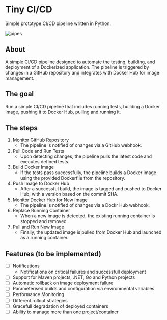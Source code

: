 # Tiny CI/CD
Simple prototype CI/CD pipeline written in Python.

![pipes](https://github.com/kapiaszczyk/tiny-cicd/assets/41442206/9da982c0-664a-4c58-a6f5-ad59daa0e19e)

## About

A simple CI/CD pipeline designed to automate the testing, building, and deployment of a Dockerized application. The pipeline is triggered by changes in a GitHub repository and integrates with Docker Hub for image management.

## The goal

Run a simple CI/CD pipeline that includes running tests, building a Docker image, pushing it to Docker Hub, pulling and running it.

## The steps

1. Monitor GitHub Repository
    -  The pipeline is notified of changes via a GitHub webhook.
2. Pull Code and Run Tests
    -  Upon detecting changes, the pipeline pulls the latest code and executes defined tests.
3. Build Docker Image
    -  If the tests pass successfully, the pipeline builds a Docker image using the provided Dockerfile from the repository.
4. Push Image to Docker Hub
    -  After a successful build, the image is tagged and pushed to Docker Hub, with a version based on the commit SHA.
5. Monitor Docker Hub for New Image
    -  The pipeline is notified of changes via a Dockr Hub webhook.
6. Replace Running Container
    -  When a new image is detected, the existing running container is stopped and removed.
7. Pull and Run New Image
    -  Finally, the updated image is pulled from Docker Hub and launched as a running container.

## Features (to be implemented)
- [ ] Notifications
    -  Notifications on critical failures and successfull deployment
- [ ] Support for Maven projects, .NET, Go and Python projects
- [ ] Automatic rollback on image deployment failure
- [ ] Parameterised builds and configuration via environmental variables
- [ ] Performance Monitoring
- [ ] Different rollout strategies
- [ ] Gracefull degradation of deployed containers
- [ ] Ability to manage more than one project/container

